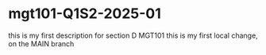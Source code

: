 # mgt101-Q1S2-2025-01
this is my first description for section D MGT101
this is my first local change, on the MAIN branch
